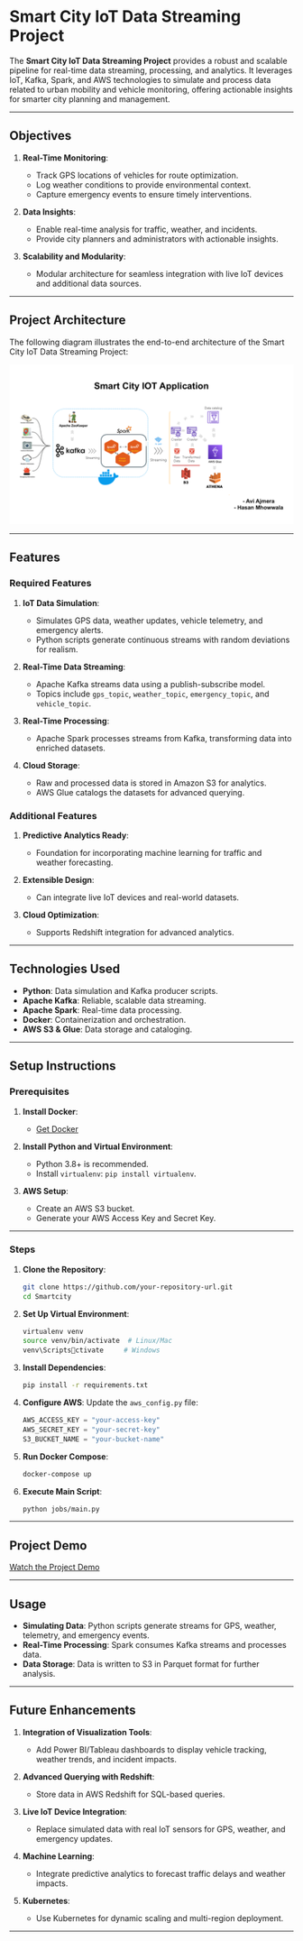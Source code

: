 
# Smart City IoT Data Streaming Project

The **Smart City IoT Data Streaming Project** provides a robust and scalable pipeline for real-time data streaming, processing, and analytics. It leverages IoT, Kafka, Spark, and AWS technologies to simulate and process data related to urban mobility and vehicle monitoring, offering actionable insights for smarter city planning and management.

---

## Objectives

1. **Real-Time Monitoring**:
   - Track GPS locations of vehicles for route optimization.
   - Log weather conditions to provide environmental context.
   - Capture emergency events to ensure timely interventions.

2. **Data Insights**:
   - Enable real-time analysis for traffic, weather, and incidents.
   - Provide city planners and administrators with actionable insights.

3. **Scalability and Modularity**:
   - Modular architecture for seamless integration with live IoT devices and additional data sources.

---

## Project Architecture

The following diagram illustrates the end-to-end architecture of the Smart City IoT Data Streaming Project:

![Project Architecture](Project_architecture.png)

---

## Features

### Required Features
1. **IoT Data Simulation**:
   - Simulates GPS data, weather updates, vehicle telemetry, and emergency alerts.
   - Python scripts generate continuous streams with random deviations for realism.

2. **Real-Time Data Streaming**:
   - Apache Kafka streams data using a publish-subscribe model.
   - Topics include `gps_topic`, `weather_topic`, `emergency_topic`, and `vehicle_topic`.

3. **Real-Time Processing**:
   - Apache Spark processes streams from Kafka, transforming data into enriched datasets.

4. **Cloud Storage**:
   - Raw and processed data is stored in Amazon S3 for analytics.
   - AWS Glue catalogs the datasets for advanced querying.

### Additional Features
1. **Predictive Analytics Ready**:
   - Foundation for incorporating machine learning for traffic and weather forecasting.

2. **Extensible Design**:
   - Can integrate live IoT devices and real-world datasets.

3. **Cloud Optimization**:
   - Supports Redshift integration for advanced analytics.

---

## Technologies Used

- **Python**: Data simulation and Kafka producer scripts.
- **Apache Kafka**: Reliable, scalable data streaming.
- **Apache Spark**: Real-time data processing.
- **Docker**: Containerization and orchestration.
- **AWS S3 & Glue**: Data storage and cataloging.

---

## Setup Instructions

### Prerequisites
1. **Install Docker**:
   - [Get Docker](https://docs.docker.com/get-docker/)

2. **Install Python and Virtual Environment**:
   - Python 3.8+ is recommended.
   - Install `virtualenv`: `pip install virtualenv`.

3. **AWS Setup**:
   - Create an AWS S3 bucket.
   - Generate your AWS Access Key and Secret Key.

---

### Steps

1. **Clone the Repository**:
   ```bash
   git clone https://github.com/your-repository-url.git
   cd Smartcity
   ```

2. **Set Up Virtual Environment**:
   ```bash
   virtualenv venv
   source venv/bin/activate  # Linux/Mac
   venv\Scriptsctivate     # Windows
   ```

3. **Install Dependencies**:
   ```bash
   pip install -r requirements.txt
   ```

4. **Configure AWS**:
   Update the `aws_config.py` file:
   ```python
   AWS_ACCESS_KEY = "your-access-key"
   AWS_SECRET_KEY = "your-secret-key"
   S3_BUCKET_NAME = "your-bucket-name"
   ```

5. **Run Docker Compose**:
   ```bash
   docker-compose up
   ```

6. **Execute Main Script**:
   ```bash
   python jobs/main.py
   ```

---

## Project Demo

[Watch the Project Demo](https://drive.google.com/file/d/1PvaLuydNkUHjUOXqegPr_nYb0a0icJR_/view?usp=drivesdk)

---

## Usage

- **Simulating Data**: Python scripts generate streams for GPS, weather, telemetry, and emergency events.
- **Real-Time Processing**: Spark consumes Kafka streams and processes data.
- **Data Storage**: Data is written to S3 in Parquet format for further analysis.

---

## Future Enhancements

1. **Integration of Visualization Tools**:
   - Add Power BI/Tableau dashboards to display vehicle tracking, weather trends, and incident impacts.

2. **Advanced Querying with Redshift**:
   - Store data in AWS Redshift for SQL-based queries.

3. **Live IoT Device Integration**:
   - Replace simulated data with real IoT sensors for GPS, weather, and emergency updates.

4. **Machine Learning**:
   - Integrate predictive analytics to forecast traffic delays and weather impacts.

5. **Kubernetes**:
   - Use Kubernetes for dynamic scaling and multi-region deployment.

---
